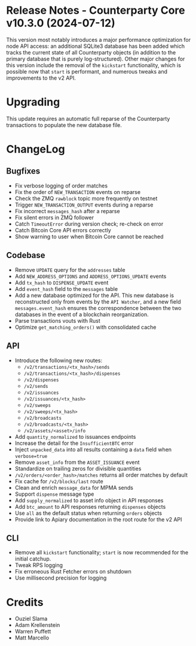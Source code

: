 # Release Notes - Counterparty Core v10.3.0 (2024-07-12)

This version most notably introduces a major performance optimization for node API access: an additional SQLite3 database has been added which tracks the current state of all Counterparty objects (in addition to the primary database that is purely log-structured). Other major changes for this version include the removal of the `kickstart` functionality, which is possible now that `start` is performant, and numerous tweaks and improvements to the v2 API.


# Upgrading

This update requires an automatic full reparse of the Counterparty transactions to populate the new database file.


# ChangeLog

## Bugfixes

* Fix verbose logging of order matches
* Fix the order of `NEW_TRANSACTION` events on reparse
* Check the ZMQ `rawblock` topic more frequently on testnet
* Trigger `NEW_TRANSACTION_OUTPUT` events during a reparse
* Fix incorrect `messages_hash` after a reparse
* Fix silent errors in ZMQ follower
* Catch `TimeoutError` during version check; re-check on error
* Catch Bitcoin Core API errors correctly
* Show warning to user when Bitcoin Core cannot be reached

## Codebase

* Remove `UPDATE` query for the `addresses` table
* Add `NEW_ADDRESS_OPTIONS` and `ADDRESS_OPTIONS_UPDATE` events
* Add `tx_hash` to `DISPENSE_UPDATE` event
* Add `event_hash` field to the `messages` table
* Add a new database optimized for the API. This new database is reconstructed only from events by the `API Watcher`, and a new field `messages.event_hash` ensures the correspondence between the two databases in the event of a blockchain reorganization.
* Parse transactions vouts with Rust
* Optimize `get_matching_orders()` with consolidated cache

## API

* Introduce the following new routes:
    - `/v2/transactions/<tx_hash>/sends`
    - `/v2/transactions/<tx_hash>/dispenses`
    - `/v2/dispenses`
    - `/v2/sends`
    - `/v2/issuances`
    - `/v2/issuances/<tx_hash>`
    - `/v2/sweeps`
    - `/v2/sweeps/<tx_hash>`
    - `/v2/broadcasts`
    - `/v2/broadcasts/<tx_hash>`
    - `/v2/assets/<asset>/info`
* Add `quantity_normalized` to issuances endpoints
* Increase the detail for the `InsufficientBTC` error
* Inject `unpacked_data` into all results containing a `data` field when `verbose=true`
* Remove `asset_info` from the `ASSET_ISSUANCE` event
* Standardize on trailing zeros for divisible quantities
* `/v2/orders/<order_hash>/matches` returns all order matches by default
* Fix cache for `/v2/blocks/last` route
* Clean and enrich `message_data` for MPMA sends
* Support `dispense` message type
* Add `supply_normalized` to asset info object in API responses
* Add `btc_amount` to API responses returning `dispenses` objects
* Use `all` as the default status when returning `orders` objects
* Provide link to Apiary documentation in the root route  for the v2 API

## CLI

* Remove all `kickstart` functionality; `start` is now recommended for the initial catchup.
* Tweak RPS logging
* Fix erroneous Rust Fetcher errors on shutdown
* Use millisecond precision for logging

# Credits

* Ouziel Slama
* Adam Krellenstein
* Warren Puffett
* Matt Marcello
